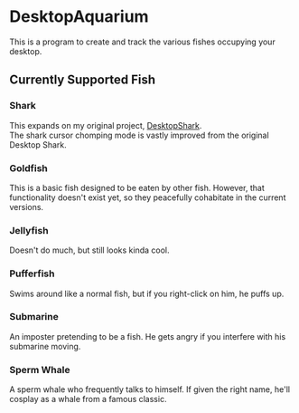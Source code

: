 # DesktopAquarium
This is a program to create and track the various fishes occupying your desktop.
## Currently Supported Fish
### **Shark**
 This expands on my original project, [DesktopShark](https://github.com/JJSnader/DesktopShark).  
 The shark cursor chomping mode is vastly improved from the original Desktop Shark.
### **Goldfish** 
 This is a basic fish designed to be eaten by other fish. However, that functionality doesn't exist yet, so they peacefully cohabitate in the current versions.
### **Jellyfish**
 Doesn't do much, but still looks kinda cool.
### **Pufferfish**
 Swims around like a normal fish, but if you right-click on him, he puffs up.
### **Submarine**
 An imposter pretending to be a fish. He gets angry if you interfere with his submarine moving.
### **Sperm Whale**
 A sperm whale who frequently talks to himself. If given the right name, he'll cosplay as a whale from a famous classic.
